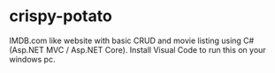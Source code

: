 # crispy-potato
IMDB.com like website with basic CRUD and movie listing using C# (Asp.NET MVC / Asp.NET Core).
Install Visual Code to run this on your windows pc.
